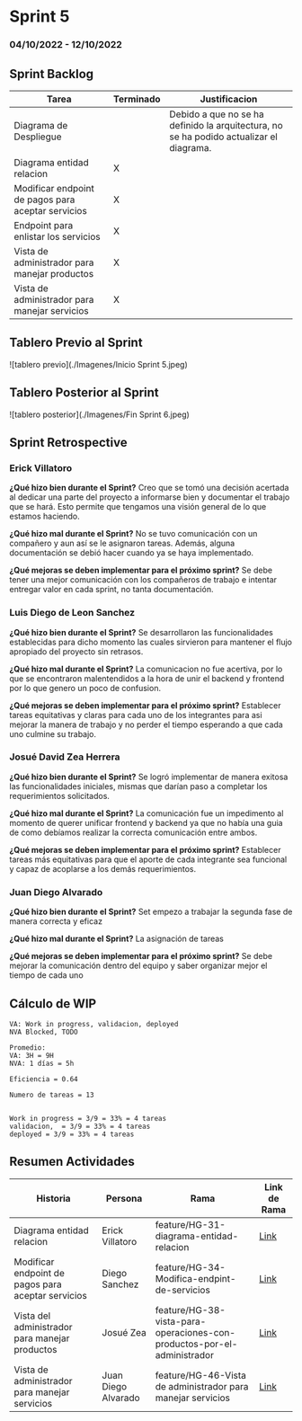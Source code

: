 # Sprint 5

### 04/10/2022 - 12/10/2022

## Sprint Backlog
| Tarea | Terminado | Justificacion |
|-------|-----------|---------------|
| Diagrama de Despliegue | | Debido a que no se ha definido la arquitectura, no se ha podido actualizar el diagrama. |
| Diagrama entidad relacion | X | |
| Modificar endpoint de pagos para aceptar servicios| X | |
| Endpoint para enlistar los servicios| X | |
| Vista de administrador para manejar productos | X | |
| Vista de administrador para manejar servicios | X | |

## Tablero Previo al Sprint
![tablero previo](./Imagenes/Inicio Sprint 5.jpeg)

## Tablero Posterior al Sprint
![tablero posterior](./Imagenes/Fin Sprint 6.jpeg)

## Sprint Retrospective
### Erick Villatoro
__¿Qué hizo bien durante el Sprint?__
Creo que se tomó una decisión acertada al dedicar una parte del proyecto a informarse bien y documentar el trabajo que se hará. Esto permite que tengamos una visión general de lo que estamos haciendo. 

__¿Qué hizo mal durante el Sprint?__
No se tuvo comunicación con un compañero y aun así se le asignaron tareas. Además, alguna documentación se debió hacer cuando ya se haya implementado. 

__¿Qué mejoras se deben implementar para el próximo sprint?__
Se debe tener una mejor comunicación con los compañeros de trabajo e intentar entregar valor en cada sprint, no tanta documentación. 

### Luis Diego de Leon Sanchez
__¿Qué hizo bien durante el Sprint?__
Se desarrollaron las funcionalidades establecidas para dicho momento las cuales sirvieron para mantener el flujo apropiado del proyecto sin retrasos.

__¿Qué hizo mal durante el Sprint?__
La comunicacion no fue acertiva, por lo que se encontraron malentendidos a la hora de unir el backend y frontend por lo que genero un poco de confusion.

__¿Qué mejoras se deben implementar para el próximo sprint?__
Establecer tareas equitativas y claras para cada uno de los integrantes para asi mejorar la manera de trabajo y no perder el tiempo esperando a que cada uno culmine su trabajo.

### Josué David Zea Herrera
__¿Qué hizo bien durante el Sprint?__
Se logró implementar de manera exitosa las funcionalidades iniciales, mismas que darían paso a completar los requerimientos solicitados.

__¿Qué hizo mal durante el Sprint?__
La comunicación fue un impedimento al momento de querer unificar frontend y backend ya que no había una guia de como debíamos realizar la correcta comunicación entre ambos.


__¿Qué mejoras se deben implementar para el próximo sprint?__
Establecer tareas más equitativas para que el aporte de cada integrante sea funcional y capaz de acoplarse a los demás requerimientos.

### Juan Diego Alvarado 
__¿Qué hizo bien durante el Sprint?__
Set empezo a trabajar la segunda fase de manera correcta y eficaz

__¿Qué hizo mal durante el Sprint?__
La asignación de tareas

__¿Qué mejoras se deben implementar para el próximo sprint?__
Se debe mejorar la comunicación dentro del equipo  y saber organizar mejor el tiempo de cada uno
## Cálculo de WIP
```
VA: Work in progress, validacion, deployed
NVA Blocked, TODO

Promedio: 
VA: 3H = 9H
NVA: 1 días = 5h

Eficiencia = 0.64

Numero de tareas = 13 


Work in progress = 3/9 = 33% = 4 tareas
validacion,  = 3/9 = 33% = 4 tareas
deployed = 3/9 = 33% = 4 tareas
```

## Resumen Actividades

| Historia | Persona | Rama | Link de Rama | 
|----------|---------|------|--------------|
| Diagrama entidad relacion | Erick Villatoro | feature/HG-31-diagrama-entidad-relacion | [Link](https://gitlab.com/javillatoro1/ayd2_proyecto1/-/tree/feature/HG-31-diagrama-entidad-relacion) |
| Modificar endpoint de pagos para aceptar servicios | Diego Sanchez | feature/HG-34-Modifica-endpint-de-servicios | [Link](https://gitlab.com/javillatoro1/ayd2_proyecto1/-/tree/feature/HG-34-Modifica-endpint-de-servicios) |
| Vista del administrador para manejar productos | Josué Zea | feature/HG-38-vista-para-operaciones-con-productos-por-el-administrador | [Link](https://gitlab.com/javillatoro1/ayd2_proyecto1/-/tree/feature/HG-38-vista-para-operaciones-con-productos-por-el-administrador)|
|Vista de administrador para manejar servicios | Juan Diego Alvarado | feature/HG-46-Vista de administrador para manejar servicios | [Link](https://gitlab.com/javillatoro1/ayd2_proyecto1/-/tree/feature/HG-46Vistadeadministradorparamanejarservicios) |